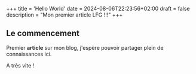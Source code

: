 +++
title = 'Hello World'
date = 2024-08-06T22:23:56+02:00
draft = false
description = "Mon premier article LFG !!!"
+++

## Le commencement

Premier **article** sur mon blog, j'espère pouvoir partager plein de connaissances ici.

A très vite !